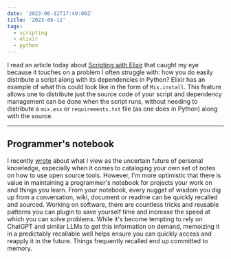 ```yaml
---
date: '2023-06-12T17:49:00Z'
title: '2023-06-12'
tags:
  - scripting
  - elixir
  - python
---
```


I read an article today about [Scripting with Elixir](https://underjord.io/scripting-with-elixir.html) that caught my eye because it touches on a problem I often struggle with: how you do easily distribute a script along with its dependencies in Python?
Elixir has an example of what this could look like in the form of `Mix.install`.
This feature allows one to distribute just the source code of your script and dependency management can be done when the script runs, without needing to distribute a `mix.esx` or `requirements.txt` file (as one does in Python) along with the source.

---

## Programmer's notebook

I recently [wrote](/posts/2023/future-of-personal-knowledge) about what I view as the uncertain future of personal knowledge, especially when it comes to cataloging your own set of notes on how to use open source tools.
However, I'm more optimistic that there is value in maintaining a programmer's notebook for projects your work on and things you learn.
From your notebook, every nugget of wisdom you dig up from a conversation, wiki, document or readme can be quickly recalled and sourced.
Working on software, there are countless tricks and reusable patterns you can plugin to save yourself time and increase the speed at which you can solve problems.
While it's become tempting to rely on ChatGPT and similar LLMs to get this information on demand, memoizing it in a predictably recallable well helps ensure you can quickly access and reapply it in the future.
Things frequently recalled end up committed to memory.
